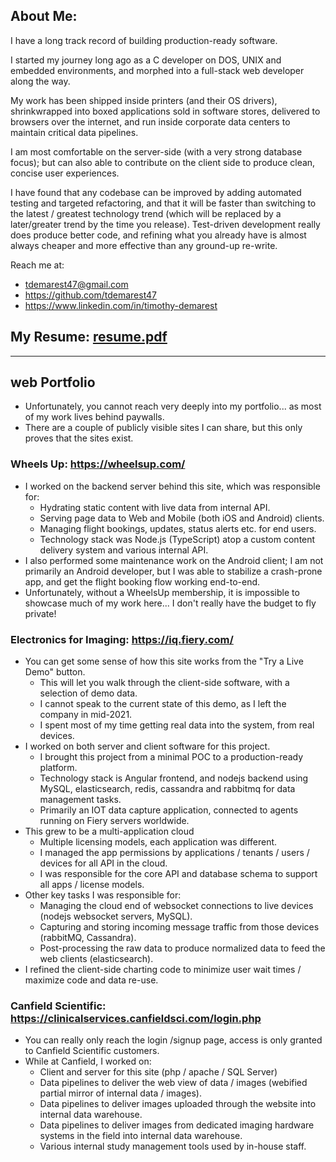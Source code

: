 ## About Me:

I have a long track record of building production-ready software. 

I started my journey long ago as a C developer on DOS, UNIX and embedded environments, and morphed into a full-stack web
developer along the way.

My work has been shipped inside printers (and their OS drivers), shrinkwrapped into boxed applications sold in software stores,
delivered to browsers over the internet, and run inside corporate data centers to maintain critical data pipelines.

I am most comfortable on the server-side (with a very strong database focus); but can also able to contribute on the client side
to produce clean, concise user experiences.

I have found that any codebase can be improved by adding automated testing and targeted refactoring, and that it will be faster
than switching to the latest / greatest technology trend (which will be replaced by a later/greater trend by the time you release).
Test-driven development really does produce better code, and refining what you already have is almost always cheaper and more
effective than any ground-up re-write.

Reach me at:
 - tdemarest47@gmail.com
 - https://github.com/tdemarest47
 - https://www.linkedin.com/in/timothy-demarest

## My Resume:  [resume.pdf](https://github.com/user-attachments/files/19636922/resume_2025_03.pdf)

---

## web Portfolio
  - Unfortunately, you cannot reach very deeply into my portfolio... as most of my work lives behind paywalls.
  - There are a couple of publicly visible sites I can share, but this only proves that the sites exist.

### Wheels Up: https://wheelsup.com/
  - I worked on the backend server behind this site, which was responsible for:
    - Hydrating static content with live data from internal API.
    - Serving page data to Web and Mobile (both iOS and Android) clients.
    - Managing flight bookings, updates, status alerts etc. for end users.
    - Technology stack was Node.js (TypeScript) atop a custom content delivery system and various internal API.
  - I also performed some maintenance work on the Android client; I am not primarily an Android developer, but I
      was able to stabilize a crash-prone app, and get the flight booking flow working end-to-end.
  - Unfortunately, without a WheelsUp membership, it is impossible to showcase much of my work here...
      I don't really have the budget to fly private!
   
### Electronics for Imaging: https://iq.fiery.com/
  - You can get some sense of how this site works from the "Try a Live Demo" button.
    - This will let you walk through the client-side software, with a selection of demo data.
    - I cannot speak to the current state of this demo, as I left the company in mid-2021.
    - I spent most of my time getting real data into the system, from real devices.
  - I worked on both server and client software for this project.
    - I brought this project from a minimal POC to a production-ready platform.
    - Technology stack is Angular frontend, and nodejs backend using MySQL, elasticsearch, redis, cassandra and rabbitmq for data management tasks.
    - Primarily an IOT data capture application, connected to agents running on Fiery servers worldwide.
  - This grew to be a multi-application cloud
    - Multiple licensing models, each application was different.
    - I managed the app permissions by applications / tenants / users / devices for all API in the cloud.
    - I was responsible for the core API and database schema to support all apps / license models.
  - Other key tasks I was responsible for:
    - Managing the cloud end of websocket connections to live devices (nodejs websocket servers, MySQL).
    - Capturing and storing incoming message traffic from those devices (rabbitMQ, Cassandra).
    - Post-processing the raw data to produce normalized data to feed the web clients (elasticsearch).
  - I refined the client-side charting code to minimize user wait times / maximize code and data re-use.
  
### Canfield Scientific: https://clinicalservices.canfieldsci.com/login.php
  - You can really only reach the login /signup page, access is only granted to Canfield Scientific customers.
  - While at Canfield, I worked on:
    - Client and server for this site (php / apache / SQL Server)
    - Data pipelines to deliver the web view of data / images (webified partial mirror of internal data / images).
    - Data pipelines to deliver images uploaded through the website into internal data warehouse.
    - Data pipelines to deliver images from dedicated imaging hardware systems in the field into internal data warehouse.
    - Various internal study management tools used by in-house staff.

